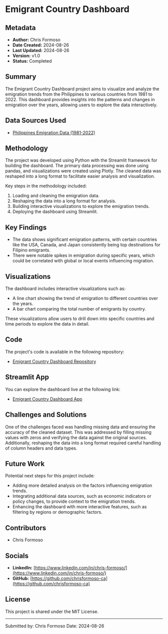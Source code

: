 # Emigrant Country Dashboard

## Metadata
- **Author:** Chris Formoso
- **Date Created:** 2024-08-26
- **Last Updated:** 2024-08-26
- **Version:** v1.0
- **Status:** Completed

## Summary
The Emigrant Country Dashboard project aims to visualize and analyze the emigration trends from the Philippines to various countries from 1981 to 2022. This dashboard provides insights into the patterns and changes in emigration over the years, allowing users to explore the data interactively.

## Data Sources Used
- [Philippines Emigration Data (1981-2022)](datahub/hosted-data/emigration-by-country-long-format/Cleaned_Emigrant_Data.xlsx)

## Methodology
The project was developed using Python with the Streamlit framework for building the dashboard. The primary data processing was done using pandas, and visualizations were created using Plotly. The cleaned data was reshaped into a long format to facilitate easier analysis and visualization. 

Key steps in the methodology included:
1. Loading and cleaning the emigration data.
2. Reshaping the data into a long format for analysis.
3. Building interactive visualizations to explore the emigration trends.
4. Deploying the dashboard using Streamlit.

## Key Findings
- The data shows significant emigration patterns, with certain countries like the USA, Canada, and Japan consistently being top destinations for Filipino emigrants.
- There were notable spikes in emigration during specific years, which could be correlated with global or local events influencing migration.

## Visualizations
The dashboard includes interactive visualizations such as:
- A line chart showing the trend of emigration to different countries over the years.
- A bar chart comparing the total number of emigrants by country.

These visualizations allow users to drill down into specific countries and time periods to explore the data in detail.

## Code
The project's code is available in the following repository:
- [Emigrant Country Dashboard Repository](https://github.com/chrisformoso-ca/emigrant-country-dashboard)

## Streamlit App
You can explore the dashboard live at the following link:
- [Emigrant Country Dashboard App](https://emigrant-country-dashboard.streamlit.app/)

## Challenges and Solutions
One of the challenges faced was handling missing data and ensuring the accuracy of the cleaned dataset. This was addressed by filling missing values with zeros and verifying the data against the original sources. Additionally, reshaping the data into a long format required careful handling of column headers and data types.

## Future Work
Potential next steps for this project include:
- Adding more detailed analysis on the factors influencing emigration trends.
- Integrating additional data sources, such as economic indicators or policy changes, to provide context to the emigration trends.
- Enhancing the dashboard with more interactive features, such as filtering by regions or demographic factors.

## Contributors
- Chris Formoso

## Socials
- **LinkedIn:** [https://www.linkedin.com/in/chris-formoso/](https://www.linkedin.com/in/chris-formoso/)
- **GitHub:** [https://github.com/chrisformoso-ca](https://github.com/chrisformoso-ca)

## License
This project is shared under the MIT License.

---
Submitted by: Chris Formoso 
Date: 2024-08-26
